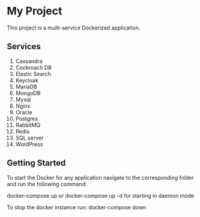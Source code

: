 # My Project

This project is a multi-service Dockerized application.

## Services
1) Cassandra
2) Cockroach DB
3) Elastic Search
4) Keycloak
5) MariaDB
6) MongoDB
7) Mysql
8) Nginx
9) Oracle
10) Postgres
11) RabbitMQ
12) Redis
13) SQL server
14) WordPress

## Getting Started

To start the Docker for any application navigate to the corresponding folder and run the following command:

docker-compose up
or
docker-compose up -d for starting in daemon mode 

To stop the docker instance run: docker-compose down
